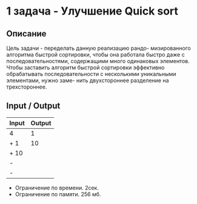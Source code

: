 # 1 задача - Улучшение Quick sort
## Описание
Цель задачи - переделать данную реализацию рандо- мизированного алгоритма быстрой сортировки, чтобы она 
работала быстро даже с последовательностями, содержащими много одинаковых элементов. Чтобы заставить 
алгоритм быстрой сортировки эффективно обрабатывать последовательности с несколькими уникальными 
элементами, нужно заме- нить двухстороннее разделение на трехстороннее.

## Input / Output
| Input | Output |
|-------|--------|
| 4     | 1      |
| + 1   | 10     |
| + 10  |
| -     |
| -     |

- Ограничение по времени. 2сек.
- Ограничение по памяти. 256 мб.
